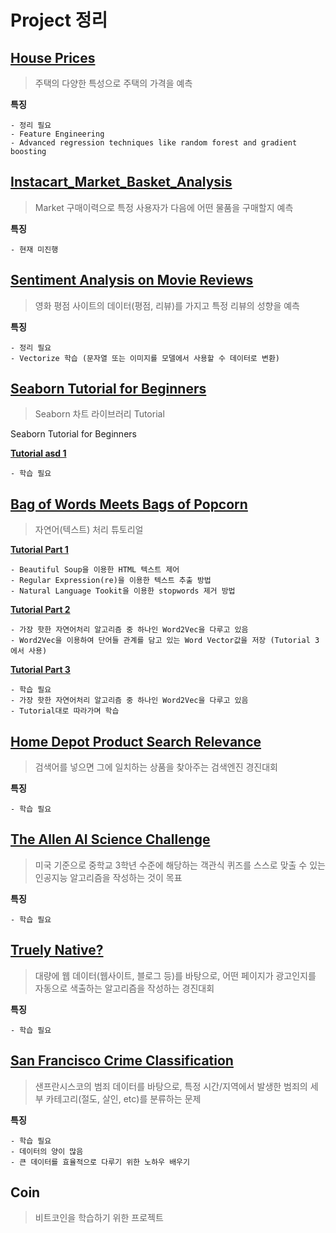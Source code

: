 # Project 정리

## [House Prices](https://www.kaggle.com/c/house-prices-advanced-regression-techniques)
> 주택의 다양한 특성으로 주택의 가격을 예측

**특징**

    - 정리 필요
    - Feature Engineering
    - Advanced regression techniques like random forest and gradient boosting

## [Instacart_Market_Basket_Analysis](https://www.kaggle.com/c/instacart-market-basket-analysis)
> Market 구매이력으로 특정 사용자가 다음에 어떤 물품을 구매할지 예측

**특징**

    - 현재 미진행

## [Sentiment Analysis on Movie Reviews](https://www.kaggle.com/c/sentiment-analysis-on-movie-reviews)
> 영화 평점 사이트의 데이터(평점, 리뷰)를 가지고 특정 리뷰의 성향을 예측

**특징**

    - 정리 필요
    - Vectorize 학습 (문자열 또는 이미지를 모델에서 사용할 수 데이터로 변환)

## [Seaborn Tutorial for Beginners](https://www.kaggle.com/jonghyeok/seaborn-tutorial-for-beginners/data)
> Seaborn 차트 라이브러리 Tutorial


Seaborn Tutorial for Beginners

[**Tutorial asd 1**](Seaborn_Tutorial_for_Beginners/tutorial-script-1.ipynb)

    - 학습 필요

## [Bag of Words Meets Bags of Popcorn](https://www.kaggle.com/c/word2vec-nlp-tutorial)
> 자연어(텍스트) 처리 튜토리얼

[**Tutorial Part 1**](Bag_of_Words_Meets_Bags_of_Popcorn/tutorial-script-1.ipynb)
        
    - Beautiful Soup을 이용한 HTML 텍스트 제어
    - Regular Expression(re)을 이용한 텍스트 추출 방법
    - Natural Language Tookit을 이용한 stopwords 제거 방법

[**Tutorial Part 2**](Bag_of_Words_Meets_Bags_of_Popcorn/tutorial-script-2.ipynb)

    - 가장 핫한 자연어처리 알고리즘 중 하나인 Word2Vec을 다루고 있음
    - Word2Vec을 이용하여 단어들 관계를 담고 있는 Word Vector값을 저장 (Tutorial 3에서 사용)

[**Tutorial Part 3**](Bag_of_Words_Meets_Bags_of_Popcorn/tutorial-script-3.ipynb)

    - 학습 필요
    - 가장 핫한 자연어처리 알고리즘 중 하나인 Word2Vec을 다루고 있음
    - Tutorial대로 따라가며 학습


## [Home Depot Product Search Relevance](https://www.kaggle.com/c/home-depot-product-search-relevance)
> 검색어를 넣으면 그에 일치하는 상품을 찾아주는 검색엔진 경진대회

**특징**

    - 학습 필요

## [The Allen AI Science Challenge](https://www.kaggle.com/c/the-allen-ai-science-challenge)
> 미국 기준으로 중학교 3학년 수준에 해당하는 객관식 퀴즈를 스스로 맞출 수 있는 인공지능 알고리즘을 작성하는 것이 목표

**특징**

    - 학습 필요

## [Truely Native?](https://www.kaggle.com/c/dato-native)
> 대량에 웹 데이터(웹사이트, 블로그 등)를 바탕으로, 어떤 페이지가 광고인지를 자동으로 색출하는 알고리즘을 작성하는 경진대회

**특징**

    - 학습 필요

## [San Francisco Crime Classification](https://www.kaggle.com/c/sf-crime)
> 샌프란시스코의 범죄 데이터를 바탕으로, 특정 시간/지역에서 발생한 범죄의 세부 카테고리(절도, 살인, etc)를 분류하는 문제

**특징**

    - 학습 필요
    - 데이터의 양이 많음
    - 큰 데이터를 효율적으로 다루기 위한 노하우 배우기

## Coin
> 비트코인을 학습하기 위한 프로젝트
